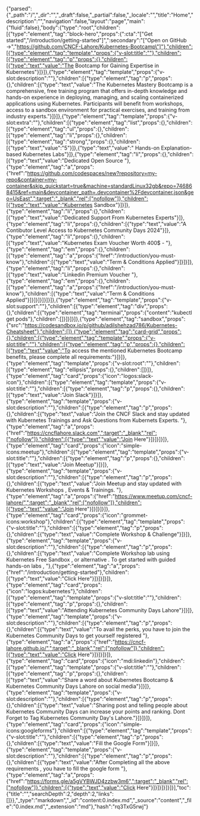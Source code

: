{"parsed":{"_path":"/","_dir":"","_draft":false,"_partial":false,"_locale":"","title":"Home","description":"","navigation":false,"layout":"page","main":{"fluid":false},"body":{"type":"root","children":[{"type":"element","tag":"block-hero","props":{":cta":"[\"Get started\",\"/introduction/getting-started\"]",":secondary":"[\"Open on GitHub →\",\"https://github.com/CNCF-Lahore/Kubernetes-Bootcamp\"]"},"children":[{"type":"element","tag":"template","props":{"v-slot:title":""},"children":[{"type":"element","tag":"p","props":{},"children":[{"type":"text","value":"The Bootcamp for Gaining Expertise in Kubernetes"}]}]},{"type":"element","tag":"template","props":{"v-slot:description":""},"children":[{"type":"element","tag":"p","props":{},"children":[{"type":"text","value":"The Kubernetes Mastery Bootcamp is a comprehensive, free training program that offers in-depth knowledge and hands-on experience in deploying, managing, and scaling containerized applications using Kubernetes. Participants will benefit from workshops, access to a sandbox environment for practical exercises, and training from industry experts."}]}]},{"type":"element","tag":"template","props":{"v-slot:extra":""},"children":[{"type":"element","tag":"list","props":{},"children":[{"type":"element","tag":"ul","props":{},"children":[{"type":"element","tag":"li","props":{},"children":[{"type":"element","tag":"strong","props":{},"children":[{"type":"text","value":"5"}]},{"type":"text","value":" Hands-on Explanation-based Kubernetes Labs"}]},{"type":"element","tag":"li","props":{},"children":[{"type":"text","value":"Dedicated Open Source "},{"type":"element","tag":"a","props":{"href":"https://github.com/codespaces/new?repository=my-repo&container=my-container&skip_quickstart=true&machine=standardLinux32gb&repo=746868415&ref=main&devcontainer_path=.devcontainer%2Fdevcontainer.json&geo=UsEast",":target":"_blank","rel":["nofollow"]},"children":[{"type":"text","value":"Kubernetes Sandbox"}]}]},{"type":"element","tag":"li","props":{},"children":[{"type":"text","value":"Dedicated Support From Kubernetes Experts"}]},{"type":"element","tag":"li","props":{},"children":[{"type":"text","value":"A Contibutor Level Access to Kubernetes Community Days 2024"}]},{"type":"element","tag":"li","props":{},"children":[{"type":"text","value":"Kubernetes Exam Voucher Worth 400$ - "},{"type":"element","tag":"em","props":{},"children":[{"type":"element","tag":"a","props":{"href":"/introduction/you-must-know"},"children":[{"type":"text","value":"Term & Conditions Applied"}]}]}]},{"type":"element","tag":"li","props":{},"children":[{"type":"text","value":"Linkedin Premium Voucher "},{"type":"element","tag":"em","props":{},"children":[{"type":"element","tag":"a","props":{"href":"/introduction/you-must-know"},"children":[{"type":"text","value":"Term & Conditions Applied"}]}]}]}]}]}]},{"type":"element","tag":"template","props":{"v-slot:support":""},"children":[{"type":"element","tag":"div","props":{},"children":[{"type":"element","tag":"terminal","props":{"content":"kubectl get pods"},"children":[]}]}]}]},{"type":"element","tag":"sandbox","props":{"src":"https://codesandbox.io/p/github/adilshehzad786/Kubernetes-Cheatsheet"},"children":[]},{"type":"element","tag":"card-grid","props":{},"children":[{"type":"element","tag":"template","props":{"v-slot:title":""},"children":[{"type":"element","tag":"p","props":{},"children":[{"type":"text","value":"To access the mentioned Kubernetes Bootcamp benefits, please complete all requirements:"}]}]},{"type":"element","tag":"template","props":{"v-slot:root":""},"children":[{"type":"element","tag":"ellipsis","props":{},"children":[]}]},{"type":"element","tag":"card","props":{"icon":"logos:slack-icon"},"children":[{"type":"element","tag":"template","props":{"v-slot:title":""},"children":[{"type":"element","tag":"p","props":{},"children":[{"type":"text","value":"Join Slack"}]}]},{"type":"element","tag":"template","props":{"v-slot:description":""},"children":[{"type":"element","tag":"p","props":{},"children":[{"type":"text","value":"Join the CNCF Slack and stay updated with Kubernetes Trainings and Ask Questions from Kubernets Experts. "},{"type":"element","tag":"a","props":{"href":"https://cncflahore.slack.com",":target":"_blank","rel":["nofollow"]},"children":[{"type":"text","value":"Join Here"}]}]}]}]},{"type":"element","tag":"card","props":{"icon":"simple-icons:meetup"},"children":[{"type":"element","tag":"template","props":{"v-slot:title":""},"children":[{"type":"element","tag":"p","props":{},"children":[{"type":"text","value":"Join Meetup"}]}]},{"type":"element","tag":"template","props":{"v-slot:description":""},"children":[{"type":"element","tag":"p","props":{},"children":[{"type":"text","value":"Join Meetup and stay updated with Kubernetes Workshops , Events & Trainings. "},{"type":"element","tag":"a","props":{"href":"https://www.meetup.com/cncf-lahore/",":target":"_blank","rel":["nofollow"]},"children":[{"type":"text","value":"Join Here"}]}]}]}]},{"type":"element","tag":"card","props":{"icon":"grommet-icons:workshop"},"children":[{"type":"element","tag":"template","props":{"v-slot:title":""},"children":[{"type":"element","tag":"p","props":{},"children":[{"type":"text","value":"Complete Workshop & Challenge"}]}]},{"type":"element","tag":"template","props":{"v-slot:description":""},"children":[{"type":"element","tag":"p","props":{},"children":[{"type":"text","value":"Complete Workshop lab using Kubernetes Free Sandbox , or alternative . To get started with guided hands-on labs , "},{"type":"element","tag":"a","props":{"href":"/introduction/getting-started"},"children":[{"type":"text","value":"Click Here"}]}]}]}]},{"type":"element","tag":"card","props":{"icon":"logos:kubernetes"},"children":[{"type":"element","tag":"template","props":{"v-slot:title":""},"children":[{"type":"element","tag":"p","props":{},"children":[{"type":"text","value":"Attending Kubernetes Community Days Lahore"}]}]},{"type":"element","tag":"template","props":{"v-slot:description":""},"children":[{"type":"element","tag":"p","props":{},"children":[{"type":"text","value":"To avail the perks, you have to join the Kubernetes Community Days to get yourself registered "},{"type":"element","tag":"a","props":{"href":"https://cncf-lahore.github.io/",":target":"_blank","rel":["nofollow"]},"children":[{"type":"text","value":"Click Here"}]}]}]}]},{"type":"element","tag":"card","props":{"icon":"mdi:linkedin"},"children":[{"type":"element","tag":"template","props":{"v-slot:title":""},"children":[{"type":"element","tag":"p","props":{},"children":[{"type":"text","value":"Share a word about Kubernetes Bootcamp & Kubernetes Community Days Lahore on social media"}]}]},{"type":"element","tag":"template","props":{"v-slot:description":""},"children":[{"type":"element","tag":"p","props":{},"children":[{"type":"text","value":"Sharing post and telling people about Kubernetes Community Days can increase your points and ranking. Dont Forget to Tag Kubernetes Community Day's Lahore."}]}]}]},{"type":"element","tag":"card","props":{"icon":"simple-icons:googleforms"},"children":[{"type":"element","tag":"template","props":{"v-slot:title":""},"children":[{"type":"element","tag":"p","props":{},"children":[{"type":"text","value":"Fill the Google Form"}]}]},{"type":"element","tag":"template","props":{"v-slot:description":""},"children":[{"type":"element","tag":"p","props":{},"children":[{"type":"text","value":"After Completing all the above requirements , you have to fill the google form "},{"type":"element","tag":"a","props":{"href":"https://forms.gle/a5gVYBWJD4zzbw3m6",":target":"_blank","rel":["nofollow"]},"children":[{"type":"text","value":"Click Here"}]}]}]}]}]}],"toc":{"title":"","searchDepth":2,"depth":2,"links":[]}},"_type":"markdown","_id":"content:0.index.md","_source":"content","_file":"0.index.md","_extension":"md"},"hash":"rq3TxG5rwj"}